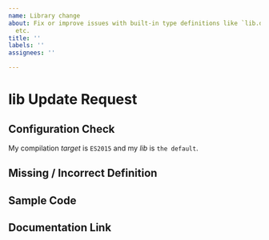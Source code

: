 ```yaml
---
name: Library change
about: Fix or improve issues with built-in type definitions like `lib.dom.d.ts`, `lib.es6.d.ts`,
  etc.
title: ''
labels: ''
assignees: ''

---
```


# lib Update Request

<!--
  Please fill in each section completely. Thank you!

  Are you here for one of these commonly-requested lib changes?
    * Object.keys - see https://stackoverflow.com/questions/55012174/
    * Array methods - see https://github.com/microsoft/TypeScript/issues/36554
    * parseInt, parseFloat, isFinite, isNaN, etc. - see https://github.com/microsoft/TypeScript/issues/4002

  The DOM lib is maintained elsewhere and you can skip a step by filing issues/PRs for the DOM at that repo.
  See https://github.com/microsoft/TypeScript-DOM-lib-generator
-->

## Configuration Check

<!--
  If you're missing common new methods like Array.includes, you may have a misconfigured project.
  Try setting `lib: "es2020"` and checking whether the type you want is present.
  You can diagnose further by running `tsc` with `--listFilesOnly` or `--showConfig`.

  Conversely, if you are seeing built-in methods you expect to *not* see, check your 'lib' setting
  or review your dependencies for lib/reference directives that might be polluting
  your global scope. This is common when using the 'node' type library. See https://github.com/microsoft/TypeScript/issues/40184

  Replace the text below:
-->
My compilation *target* is `ES2015` and my *lib* is `the default`.

## Missing / Incorrect Definition

<!--
  What property, method, function, etc is missing or incorrect?
-->

## Sample Code

<!--
  What's some code using this that should work, but doesn't?
-->

## Documentation Link

<!--
  Link to relevant documentation (e.g. MDN, W3C, ECMAScript Spec) to consult for this property.
  Note that lib.dom.d.ts intentionally does not include browser-specific extensions
   or early experimental features.
-->
